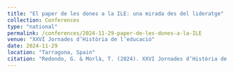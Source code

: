 ```yaml
---
title: "El paper de les dones a la ILE: una mirada des del lideratge"
collection: Conferences
type: "national"
permalink: /conferences/2024-11-29-paper-de-les-dones-a-la-ILE
venue: "XXVI Jornades d’Història de l’educació"
date: 2024-11-29
location: "Tarragona, Spain"
citation: "Redondo, G. & Morlà, T. (2024). XXVI Jornades d’Història de l’educació. El paper de les dones a la ILE: una mirada des del lideratge (27-29 de novembre. Tarragona)"
---
```

